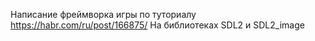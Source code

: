 Написание фреймворка игры по туториалу
https://habr.com/ru/post/166875/
На библиотеках SDL2 и SDL2_image

